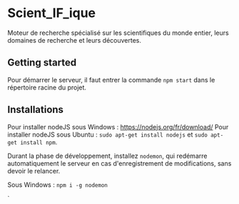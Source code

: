 # Scient_IF_ique

Moteur de recherche spécialisé sur les scientifiques du monde entier, leurs domaines de recherche et leurs découvertes.

## Getting started

Pour démarrer le serveur, il faut entrer la commande `npm start` dans le répertoire racine du projet.

## Installations

Pour installer nodeJS sous Windows : https://nodejs.org/fr/download/
Pour installer nodeJS sous Ubuntu : `sudo apt-get install nodejs` et `sudo apt-get install npm`.

Durant la phase de développement, installez `nodemon`, qui redémarre automatiquement le serveur en cas d'enregistrement de modifications, sans devoir le relancer.

Sous Windows : `npm i -g nodemon`

`

